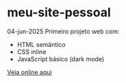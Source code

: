 # meu-site-pessoal
04-jun-2025
Primeiro projeto web com:  
- HTML semântico  
- CSS inline  
- JavaScript básico (dark mode)  

[Veja online aqui](https://rdgcz.github.io/meu-site-pessoal/)
